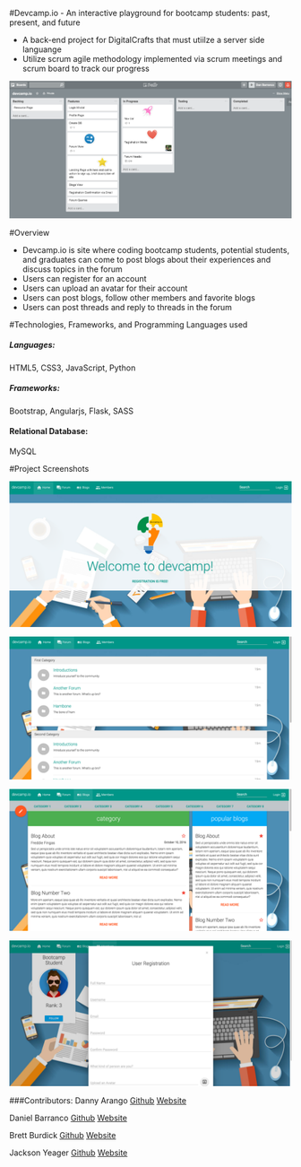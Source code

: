 #Devcamp.io - An interactive playground for bootcamp students: past, present, and future
* A back-end project for DigitalCrafts that must utiilze a server side languange
* Utilize scrum agile methodology implemented via scrum meetings and scrum board to track our progress

![screenshot](public/images/trelloboard.png)

#Overview
* Devcamp.io is site where coding bootcamp students, potential students, and graduates can come to post blogs about their experiences and discuss topics in the forum
* Users can register for an account
* Users can upload an avatar for their account
* Users can post blogs, follow other members and favorite blogs
* Users can post threads and reply to threads in the forum

#Technologies, Frameworks, and Programming Languages used

##### Languages:
HTML5, CSS3, JavaScript, Python

##### Frameworks:
Bootstrap, Angularjs, Flask, SASS

#### Relational Database:
MySQL

#Project Screenshots

![screenshot](public/images/homepage.png)

![screenshot](public/images/forumview.png)

![screenshot](public/images/blogview.png)

![screenshot](public/images/registration.png)


###Contributors:
Danny Arango [Github](https://github.com/TheNew000) [Website](www.dannyarango.com)

Daniel Barranco [Github](https://github.com/carrottop17) [Website](www.danielbarranco.com)

Brett Burdick [Github](https://github.com/BRETT-B) [Website](www.brettburdick.com)

Jackson Yeager [Github](https://github.com/VolitionDevelopment) [Website](www.volition-dev.com)
